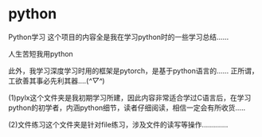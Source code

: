 # python
Python学习
这个项目的内容全是我在学习python时的一些学习总结......


人生苦短我用python


此外，我学习深度学习时用的框架是pytorch，是基于python语言的......
正所谓，工欲善其事必先利其器....(*^▽^*)


(1)pylx这个文件夹是我初期学习所建，因此内容非常适合学过C语言后，在学习python的初学者，内涵python细节，读者仔细阅读，相信一定会有所收货.....


(2)文件练习这个文件夹是针对file练习，涉及文件的读写等操作.............
